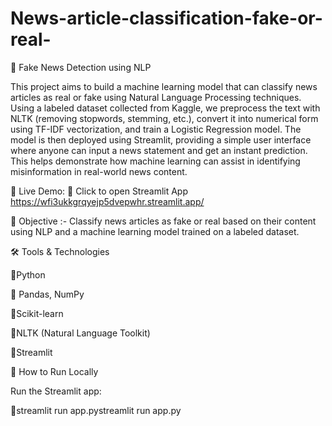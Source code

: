 # News-article-classification-fake-or-real-

📰 Fake News Detection using NLP

This project aims to build a machine learning model that can classify news articles as real or fake using Natural Language Processing techniques. Using a labeled dataset collected from Kaggle, we preprocess the text with NLTK (removing stopwords, stemming, etc.), convert it into numerical form using TF-IDF vectorization, and train a Logistic Regression model. The model is then deployed using Streamlit, providing a simple user interface where anyone can input a news statement and get an instant prediction. This helps demonstrate how machine learning can assist in identifying misinformation in real-world news content.

🔗 Live Demo: 🔗 Click to open Streamlit App
https://wfi3ukkgrqyejp5dvepwhr.streamlit.app/

🎯 Objective :- Classify news articles as fake or real based on their content using NLP and a machine learning model trained on a labeled dataset.

🛠 Tools & Technologies 

🔹Python

🔹 Pandas, NumPy

🔹Scikit-learn

🔹NLTK (Natural Language Toolkit)

🔹Streamlit

🚀 How to Run Locally

Run the Streamlit app:

🔹streamlit run app.pystreamlit run app.py
